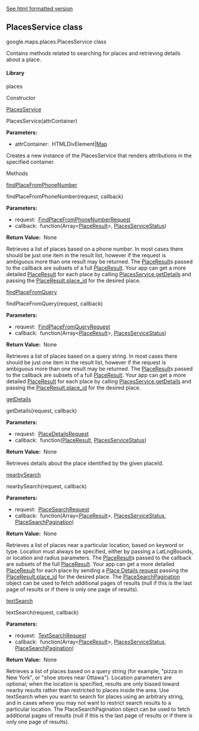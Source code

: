 [See html formatted version](https://huasofoundries.github.io/google-maps-documentation/PlacesService.html)


PlacesService class
-------------------

google.maps.places.PlacesService class

Contains methods related to searching for places and retrieving details about a place.

#### Library

places

Constructor

[PlacesService](#PlacesService.constructor)

PlacesService(attrContainer)

**Parameters:** 

*   attrContainer:  HTMLDivElement|[Map](Map.md)

Creates a new instance of the PlacesService that renders attributions in the specified container.

Methods

[findPlaceFromPhoneNumber](#PlacesService.findPlaceFromPhoneNumber)

findPlaceFromPhoneNumber(request, callback)

**Parameters:** 

*   request:  [FindPlaceFromPhoneNumberRequest](FindPlaceFromPhoneNumberRequest.md)
*   callback:  function(Array<[PlaceResult](PlaceResult.md)\>, [PlacesServiceStatus](PlacesServiceStatus.md))

**Return Value:**  None

Retrieves a list of places based on a phone number. In most cases there should be just one item in the result list, however if the request is ambiguous more than one result may be returned. The [PlaceResult](PlaceResult.md)s passed to the callback are subsets of a full [PlaceResult](PlaceResult.md). Your app can get a more detailed [PlaceResult](PlaceResult.md) for each place by calling [PlacesService.getDetails](https://developers.google.com/maps/documentation/javascript/reference/places-service#PlacesService.getDetails) and passing the [PlaceResult.place\_id](https://developers.google.com/maps/documentation/javascript/reference/places-service#PlaceResult.place_id) for the desired place.

[findPlaceFromQuery](#PlacesService.findPlaceFromQuery)

findPlaceFromQuery(request, callback)

**Parameters:** 

*   request:  [FindPlaceFromQueryRequest](FindPlaceFromQueryRequest.md)
*   callback:  function(Array<[PlaceResult](PlaceResult.md)\>, [PlacesServiceStatus](PlacesServiceStatus.md))

**Return Value:**  None

Retrieves a list of places based on a query string. In most cases there should be just one item in the result list, however if the request is ambiguous more than one result may be returned. The [PlaceResult](PlaceResult.md)s passed to the callback are subsets of a full [PlaceResult](PlaceResult.md). Your app can get a more detailed [PlaceResult](PlaceResult.md) for each place by calling [PlacesService.getDetails](https://developers.google.com/maps/documentation/javascript/reference/places-service#PlacesService.getDetails) and passing the [PlaceResult.place\_id](https://developers.google.com/maps/documentation/javascript/reference/places-service#PlaceResult.place_id) for the desired place.

[getDetails](#PlacesService.getDetails)

getDetails(request, callback)

**Parameters:** 

*   request:  [PlaceDetailsRequest](PlaceDetailsRequest.md)
*   callback:  function([PlaceResult](PlaceResult.md), [PlacesServiceStatus](PlacesServiceStatus.md))

**Return Value:**  None

Retrieves details about the place identified by the given placeId.

[nearbySearch](#PlacesService.nearbySearch)

nearbySearch(request, callback)

**Parameters:** 

*   request:  [PlaceSearchRequest](PlaceSearchRequest.md)
*   callback:  function(Array<[PlaceResult](PlaceResult.md)\>, [PlacesServiceStatus](PlacesServiceStatus.md), [PlaceSearchPagination](PlaceSearchPagination.md))

**Return Value:**  None

Retrieves a list of places near a particular location, based on keyword or type. Location must always be specified, either by passing a LatLngBounds, or location and radius parameters. The [PlaceResult](PlaceResult.md)s passed to the callback are subsets of the full [PlaceResult](PlaceResult.md). Your app can get a more detailed [PlaceResult](PlaceResult.md) for each place by sending a [Place Details request](https://developers.google.com/maps/documentation/javascript/places#place_details_requests) passing the [PlaceResult.place\_id](https://developers.google.com/maps/documentation/javascript/reference/places-service#PlaceResult.place_id) for the desired place. The [PlaceSearchPagination](PlaceSearchPagination.md) object can be used to fetch additional pages of results (null if this is the last page of results or if there is only one page of results).

[textSearch](#PlacesService.textSearch)

textSearch(request, callback)

**Parameters:** 

*   request:  [TextSearchRequest](TextSearchRequest.md)
*   callback:  function(Array<[PlaceResult](PlaceResult.md)\>, [PlacesServiceStatus](PlacesServiceStatus.md), [PlaceSearchPagination](PlaceSearchPagination.md))

**Return Value:**  None

Retrieves a list of places based on a query string (for example, "pizza in New York", or "shoe stores near Ottawa"). Location parameters are optional; when the location is specified, results are only biased toward nearby results rather than restricted to places inside the area. Use textSearch when you want to search for places using an arbitrary string, and in cases where you may not want to restrict search results to a particular location. The PlaceSearchPagination object can be used to fetch additional pages of results (null if this is the last page of results or if there is only one page of results).